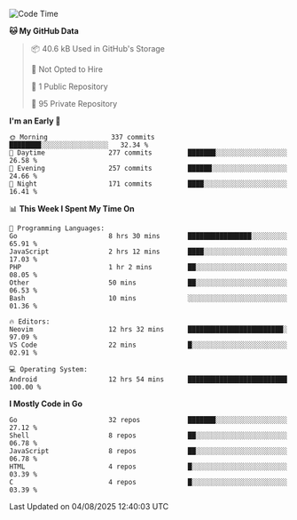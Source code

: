 
<!--START_SECTION:waka-->
![Code Time](http://img.shields.io/badge/Code%20Time-6%2C149%20hrs%2048%20mins-blue)

**🐱 My GitHub Data** 

> 📦 40.6 kB Used in GitHub's Storage 
 > 
> 🚫 Not Opted to Hire
 > 
> 📜 1 Public Repository 
 > 
> 🔑 95 Private Repository 
 > 
**I'm an Early 🐤** 

```text
🌞 Morning                337 commits         ████████░░░░░░░░░░░░░░░░░   32.34 % 
🌆 Daytime                277 commits         ███████░░░░░░░░░░░░░░░░░░   26.58 % 
🌃 Evening                257 commits         ██████░░░░░░░░░░░░░░░░░░░   24.66 % 
🌙 Night                  171 commits         ████░░░░░░░░░░░░░░░░░░░░░   16.41 % 
```


📊 **This Week I Spent My Time On** 

```text
💬 Programming Languages: 
Go                       8 hrs 30 mins       ████████████████░░░░░░░░░   65.91 % 
JavaScript               2 hrs 12 mins       ████░░░░░░░░░░░░░░░░░░░░░   17.03 % 
PHP                      1 hr 2 mins         ██░░░░░░░░░░░░░░░░░░░░░░░   08.05 % 
Other                    50 mins             ██░░░░░░░░░░░░░░░░░░░░░░░   06.53 % 
Bash                     10 mins             ░░░░░░░░░░░░░░░░░░░░░░░░░   01.36 % 

🔥 Editors: 
Neovim                   12 hrs 32 mins      ████████████████████████░   97.09 % 
VS Code                  22 mins             █░░░░░░░░░░░░░░░░░░░░░░░░   02.91 % 

💻 Operating System: 
Android                  12 hrs 54 mins      █████████████████████████   100.00 % 
```

**I Mostly Code in Go** 

```text
Go                       32 repos            ███████░░░░░░░░░░░░░░░░░░   27.12 % 
Shell                    8 repos             ██░░░░░░░░░░░░░░░░░░░░░░░   06.78 % 
JavaScript               8 repos             ██░░░░░░░░░░░░░░░░░░░░░░░   06.78 % 
HTML                     4 repos             █░░░░░░░░░░░░░░░░░░░░░░░░   03.39 % 
C                        4 repos             █░░░░░░░░░░░░░░░░░░░░░░░░   03.39 % 
```




 Last Updated on 04/08/2025 12:40:03 UTC
<!--END_SECTION:waka-->
